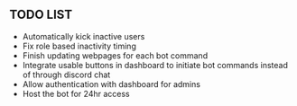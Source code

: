 ## TODO LIST
- Automatically kick inactive users
- Fix role based inactivity timing
- Finish updating webpages for each bot command
- Integrate usable buttons in dashboard to initiate bot commands instead of through discord chat
- Allow authentication with dashboard for admins
- Host the bot for 24hr access
